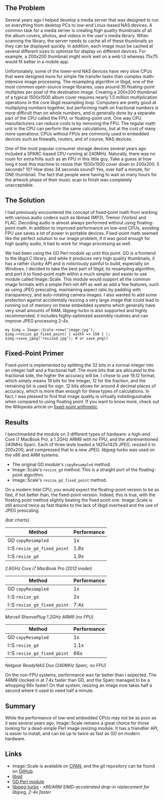 ## The Problem

Several years ago I helped develop a media server that was designed to run on everything from desktop PCs to low-end Linux-based NAS devices. A common task for a media server is creating high quality thumbnails of all the album covers, photos, and videos in the user's media library. When scanning the library, the server needs to cache all of these thumbnails so they can be displayed quickly. In addition, each image must be cached at several different sizes to optimize for display on different devices. For example, a 200x200 thumbnail might work well on a web UI whereas 75x75 would fit better in a mobile app.

Unfortunately, some of the lower-end NAS devices have very slow CPUs that were designed more for simple file transfer tasks than complex math-intensive image processing. The resampling algorithm in libgd, one of the most common open-source image libraries, uses around 35 floating-point multiplies per pixel of the destination image. Creating a 200x200 thumbnail of a typical 1500x1500 album cover requires nearly 1.5 million multiplication operations in the core libgd resampling loop. Computers are pretty good at multiplying numbers together, but performing math on fractional numbers is more difficult than on whole numbers, and is generally done by a separate part of the CPU called the FPU, or floating-point unit. One way CPU manufacturers can reduce costs is by removing the FPU. The regular math unit in the CPU can perform the same calculations, but at the cost of many more operations. CPUs without FPUs are commonly used in embedded devices such as firewalls, routers, and of course, NAS devices.

One of the most popular consumer storage devices several years ago included a SPARC-based CPU running at 240MHz. Naturally, there was no room for extra frills such as an FPU in this little guy. Take a guess at how long it took this machine to resize that 1500x1500 cover down to 200x200. 5 seconds? 10? How does 34 seconds sound? Yes, over half a minute, for ONE thumbnail. The fact that people were having to wait so many hours for the artwork phase of their music scan to finish was completely unacceptable.

## The Solution

I had previously encountered the concept of fixed-point math from working with various audio codecs such as libmad (MP3), Tremor (Vorbis) and FLAC. Decoding audio is almost always performed without using floating-point math. In addition to improved performance on low-end CPUs, avoiding FPU use saves a lot of power in portable devices. Fixed-point math seemed like the perfect solution to our image problem; if it was good enough for high quality audio, it had to work for image processing as well.

We had been using the GD Perl module up until this point. GD is a frontend to the libgd C library, and while it produces very high quality thumbnails, it has a rather clunky API and is notoriously painful to build, especially on Windows. I decided to take the best part of libgd, its resampling algorithm, and port it to fixed-point math within a much simpler and easier to use module called Image::Scale. This module would support all the common image formats with a simple Perl-ish API as well as add a few features, such as using JPEG prescaling, maintaining aspect ratio by padding with transparency, and auto-rotating camera images. I also wanted to add some protection against accidentally resizing a very large image that could lead to running out of memory on these embedded systems which generally have very small amounts of RAM. libjpeg-turbo is also supported and highly recommended; it includes highly-optimized assembly routines and can improve JPEG processing 2-4x.

    my $img = Image::Scale->new(‘image.jpg’);
    $img->resize_gd_fixed_point( { width => 150 } );
    $img->save_jpeg(‘resized.jpg’); # or save_png()

## Fixed-Point Primer

Fixed-point is implemented by splitting the 32 bits in a normal integer into an integer half and a fractional half. The more bits that are allocated to the fractional side, the higher the accuracy will be. I chose to use 19.12 format, which simply means 19 bits for the integer, 12 for the fraction, and the remaining bit is used for sign. 12 bits allows for around 4 decimal places of accuracy, which is more than enough for these types of calculations. In fact, I was pleased to find that image quality is virtually indistinguishable when compared to using floating point. If you want to know more, check out the Wikipedia article on [fixed-point arithmetic](https://en.wikipedia.org/wiki/Fixed-point_arithmetic).

## Results

I benchmarked the module on 3 different types of hardware: a high-end Core i7 MacBook Pro, a 1.2GHz ARM9 with no FPU, and the aforementioned 240MHz Sparc. Each of three tests loaded a 1425x1425 JPEG, resized it to 200x200, and compressed that to a new JPEG. libjpeg-turbo was used on the x86 and ARM systems.

* The original GD module's `copyResampled` method.
* Image::Scale's `resize_gd` method. This is a straight port of the floating-point algorithm.
* Image::Scale's `resize_gd_fixed_point` method. 

On a modern Intel CPU, you would expect the floating-point version to be as fast, if not better than, the fixed-point version. Indeed, this is true, with the floating point method slightly beating the fixed point one. Image::Scale is still around twice as fast thanks to the lack of libgd overhead and the use of JPEG prescaling.

*(bar charts)*

Method | Performance
------ | -----------
GD `copyResampled` | 1x
I::S `resize_gd_fixed_point` | 1.8x
I::S `resize_gd` | 1.9x

*2.6GHz Core i7 MacBook Pro (2012 model)*

Method | Performance
------ | -----------
GD `copyResampled` | 1x
I::S `resize_gd` | 2x
I::S `resize_gd_fixed_point` | 7.4x

*Marvell SheevaPlug 1.2GHz ARM9 (no FPU)*

Method | Performance
------ | -----------
GD `copyResampled` | 1x
I::S `resize_gd` | 1.1x
I::S `resize_gd_fixed_point` | 66x

*Netgear ReadyNAS Duo (240MHz Sparc, no FPU)*

On the non-FPU systems, performance was far better than I expected. The ARM9 clocked in at 7.4x faster than GD, and the Sparc managed to be a whopping 66x faster! On that system, resizing an image now takes half a second where it used to need half a minute. 

## Summary

While the performance of low-end embedded CPUs may not be as poor as it was several years ago, Image::Scale remains a great choice for those looking for a dead-simple Perl image resizing module. It has a friendlier API, is easier to install, and can be up to twice as fast as GD on modern hardware.

## Links

* Image::Scale is available on [CPAN](https://metacpan.org/release/Image-Scale), and the git repository can be found on [GitHub](https://github.com/andygrundman/Image-Scale).
* [libgd](http://libgd.github.io)
* [GD Perl module](https://metacpan.org/release/GD)
* [libjpeg-turbo](http://www.libjpeg-turbo.org) - *x86/ARM SIMD-accelerated drop-in replacement for libjpeg, 2-4x faster*